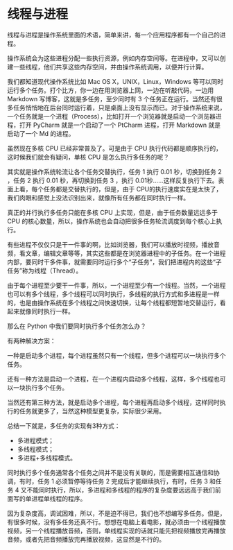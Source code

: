 # 线程与进程 #

线程与进程是操作系统里面的术语，简单来讲，每一个应用程序都有一个自己的进程。

操作系统会为这些进程分配一些执行资源，例如内存空间等。在进程中，又可以创建一些线程，他们共享这些内存空间，并由操作系统调用，以便并行计算。

我们都知道现代操作系统比如 Mac OS X，UNIX，Linux，Windows 等可以同时运行多个任务。打个比方，你一边在用浏览器上网，一边在听敲代码，一边用 Markdown 写博客，这就是多任务，至少同时有 3 个任务正在运行。当然还有很多任务悄悄地在后台同时运行着，只是桌面上没有显示而已。对于操作系统来说，一个任务就是一个进程（Process），比如打开一个浏览器就是启动一个浏览器进程，打开 PyCharm 就是一个启动了一个 PtCharm 进程，打开 Markdown 就是启动了一个 Md 的进程。 

虽然现在多核 CPU 已经非常普及了。可是由于 CPU 执行代码都是顺序执行的，这时候我们就会有疑问，单核 CPU 是怎么执行多任务的呢？

其实就是操作系统轮流让各个任务交替执行，任务 1 执行 0.01 秒，切换到任务 2 ，任务 2 执行 0.01 秒，再切换到任务 3 ，执行 0.01秒……这样反复执行下去。表面上看，每个任务都是交替执行的，但是，由于 CPU的执行速度实在是太快了，我们肉眼和感觉上没法识别出来，就像所有任务都在同时执行一样。

真正的并行执行多任务只能在多核 CPU 上实现，但是，由于任务数量远远多于 CPU 的核心数量，所以，操作系统也会自动把很多任务轮流调度到每个核心上执行。


有些进程不仅仅只是干一件事的啊，比如浏览器，我们可以播放时视频，播放音频，看文章，编辑文章等等，其实这些都是在浏览器进程中的子任务。在一个进程内部，要同时干多件事，就需要同时运行多个“子任务”，我们把进程内的这些“子任务”称为线程（Thread）。

由于每个进程至少要干一件事，所以，一个进程至少有一个线程。当然，一个进程也可以有多个线程，多个线程可以同时执行，多线程的执行方式和多进程是一样的，也是由操作系统在多个线程之间快速切换，让每个线程都短暂地交替运行，看起来就像同时执行一样。

那么在 Python 中我们要同时执行多个任务怎么办？

有两种解决方案：

一种是启动多个进程，每个进程虽然只有一个线程，但多个进程可以一块执行多个任务。

还有一种方法是启动一个进程，在一个进程内启动多个线程，这样，多个线程也可以一块执行多个任务。

当然还有第三种方法，就是启动多个进程，每个进程再启动多个线程，这样同时执行的任务就更多了，当然这种模型更复杂，实际很少采用。

总结一下就是，多任务的实现有3种方式：

* 多进程模式；
* 多线程模式；
* 多进程+多线程模式。

同时执行多个任务通常各个任务之间并不是没有关联的，而是需要相互通信和协调，有时，任务 1 必须暂停等待任务 2 完成后才能继续执行，有时，任务 3 和任务 4 又不能同时执行，所以，多进程和多线程的程序的复杂度要远远高于我们前面写的单进程单线程的程序。

因为复杂度高，调试困难，所以，不是迫不得已，我们也不想编写多任务。但是，有很多时候，没有多任务还真不行。想想在电脑上看电影，就必须由一个线程播放视频，另一个线程播放音频，否则，单线程实现的话就只能先把视频播放完再播放音频，或者先把音频播放完再播放视频，这显然是不行的。